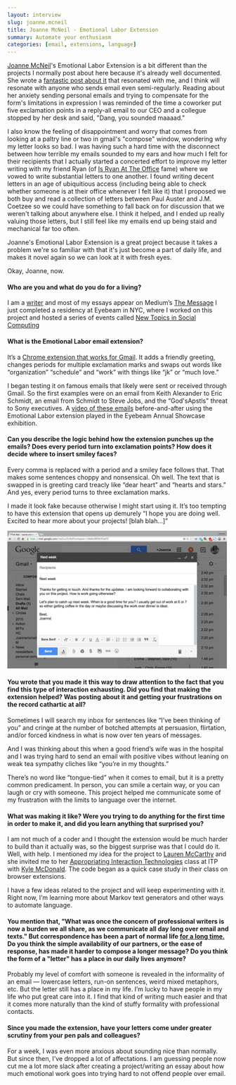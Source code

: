```yaml
---
layout: interview
slug: joanne.mcneil
title: Joanne McNeil - Emotional Labor Extension
summary: Automate your enthusiasm
categories: [email, extensions, language]
---
```


[Joanne McNeil](https://twitter.com/jomc)'s Emotional Labor Extension is a bit different than the projects I normally post about here because it's already well documented. She wrote a [fantastic post about it](https://medium.com/message/canned-email-eb6f4ba843d9) that resonated with me, and I think will resonate with anyone who sends email even semi-regularly. Reading about her anxiety sending personal emails and trying to compensate for the form's limitations in expression I was reminded of the time a coworker put five exclamation points in a reply-all email to our CEO and a collegue stopped by her desk and said, "Dang, you sounded maaaad." 

I also know the feeling of disappointment and worry that comes from looking at a paltry line or two in gmail's "compose" window, wondering why my letter looks so bad. I was having such a hard time with the disconnect between how terrible my emails sounded to my ears and how much I felt for their recipients that I actually started a concerted effort to improve my letter writing with my friend Ryan (of [Is Ryan At The Office](http://ihadtendollars.com/interviews/ryan-wolf.html) fame) where we vowed to write substantial letters to one another. I found writing decent letters in an age of ubiquitious access (including being able to check whether someone is at their office whenever I felt like it) that I proposed we both buy and read a collection of letters between Paul Auster and J.M. Coetzee so we could have something to fall back on for discussion that we weren't talking about anywhere else. I think it helped, and I ended up really valuing those letters, but I still feel like my emails end up being staid and mechanical far too often.

Joanne's Emotional Labor Extension is a great project because it takes a problem we're so familiar with that it's just become a part of daily life, and makes it novel again so we can look at it with fresh eyes. 

Okay, Joanne, now.

#### Who are you and what do you do for a living?

I am a [writer](http://www.joannemcneil.com/essays/) and most of my essays appear on Medium’s [The Message](https://medium.com/message/) I just completed a residency at Eyebeam in NYC, where I worked on this project and hosted a series of events called [New Topics in Social Computing](https://soundcloud.com/eyebeamnyc/sets/new-topics-in-social-computing)

#### What is the Emotional Labor email extension?

It’s a [Chrome extension that works for Gmail](https://chrome.google.com/webstore/detail/gmail-emotional-labor/foonnlnklmnakfifejjjfhchclfkgkgh). It adds a friendly greeting, changes periods for multiple exclamation marks and swaps out words like “organization” “schedule” and “work” with things like “jk” or “much love.”

I began testing it on famous emails that likely were sent or received through Gmail. So the first examples were on an email from Keith Alexander to Eric Schmidt, an email from Schmidt to Steve Jobs, and the “God'sApstls" threat to Sony executives. A [video of these emails](https://www.flickr.com/photos/eyebeam/16419413486/) before-and-after using the Emotional Labor extension played in the Eyebeam Annual Showcase exhibition.

#### Can you describe the logic behind how the extension punches up the emails? Does every period turn into exclamation points? How does it decide where to insert smiley faces?

Every comma is replaced with a period and a smiley face follows that. That makes some sentences choppy and nonsensical. Oh well. The text that is swapped in is greeting card treacly like “dear heart” and “hearts and stars.” And yes, every period turns to three exclamation marks.

I made it look fake because otherwise I might start using it. It’s too tempting to have this extension that opens up demurely “I hope you are doing well. Excited to hear more about your projects! [blah blah…]” 

<a href="/images/posts/joanne/emotional-labor.gif"><img height="313" width="500" src="/images/posts/joanne/emotional-labor.gif"></a>

#### You wrote that you made it this way to draw attention to the fact that you find this type of interaction exhausting. Did you find that making the extension helped? Was posting about it and getting your frustrations on the record cathartic at all?

Sometimes I will search my inbox for sentences like “I’ve been thinking of you” and cringe at the number of botched attempts at persuasion, flirtation, and/or forced kindness in what is now over ten years of messages. 

And I was thinking about this when a good friend’s wife was in the hospital and I was trying hard to send an email with positive vibes without leaning on weak tea sympathy cliches like “you’re in my thoughts.”

There’s no word like “tongue-tied” when it comes to email, but it is a pretty common predicament. In person, you can smile a certain way, or you can laugh or cry with someone. This project helped me communicate some of my frustration with the limits to language over the internet. 

#### What was making it like? Were you trying to do anything for the first time in order to make it, and did you learn anything that surprised you?  

I am not much of a coder and I thought the extension would be much harder to build than it actually was, so the biggest surprise was that I could do it. Well, with help. I mentioned my idea for the project to [Lauren McCarthy](http://lauren-mccarthy.com/) and she invited me to her [Appropriating Interaction Technologies](http://www.creativeapplications.net/reviews/appropriating-interaction-technologies-social-hacking-at-itp/) class at ITP with [Kyle McDonald](http://kylemcdonald.net/). The code began as a quick case study in their class on browser extensions.

I have a few ideas related to the project and will keep experimenting with it. Right now, I’m learning more about Markov text generators and other ways to automate language.

#### You mention that, "What was once the concern of professional writers is now a burden we all share, as we communicate all day long over email and texts." But correspondence has been a part of normal life [for a long time.](http://geekologie.com/2015/02/poor-service-has-existed-forever-tablet.php) Do you think the simple availability of our partners, or the ease of response, has made it harder to compose a longer message? Do you think the form of a "letter" has a place in our daily lives anymore?

Probably my level of comfort with someone is revealed in the informality of an email — lowercase letters, run-on sentences, weird mixed metaphors, etc. But the letter still has a place in my life. I’m lucky to have people in my life who put great care into it. I find that kind of writing much easier and that it comes more naturally than the kind of stuffy formality with professional contacts.

#### Since you made the extension, have your letters come under greater scrutiny from your pen pals and colleagues?

For a week, I was even more anxious about sounding nice than normally. But since then, I’ve dropped a lot of affectations. I am guessing people now cut me a lot more slack after creating a project/writing an essay about how much emotional work goes into trying hard to not offend people over email. 